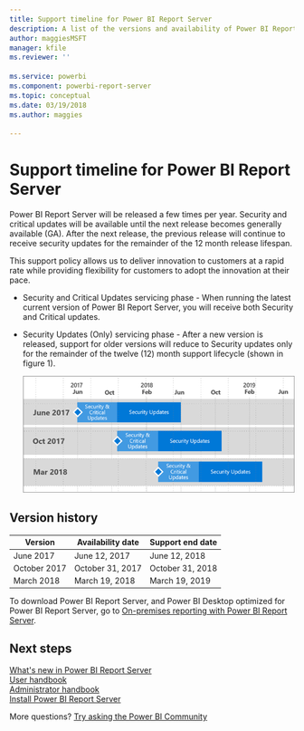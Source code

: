 ```yaml
---
title: Support timeline for Power BI Report Server
description: A list of the versions and availability of Power BI Report Server.
author: maggiesMSFT
manager: kfile
ms.reviewer: ''

ms.service: powerbi
ms.component: powerbi-report-server
ms.topic: conceptual
ms.date: 03/19/2018
ms.author: maggies

---
```

# Support timeline for Power BI Report Server
Power BI Report Server will be released a few times per year. Security and critical updates will be available until the next release becomes generally available (GA). After the next release, the previous release will continue to receive security updates for the remainder of the 12 month release lifespan.

This support policy allows us to deliver innovation to customers at a rapid rate while providing flexibility for customers to adopt the innovation at their pace.

* Security and Critical Updates servicing phase - When running the latest current version of Power BI Report Server, you will receive both Security and Critical updates.
* Security Updates (Only) servicing phase - After a new version is released, support for older versions will reduce to Security updates only for the remainder of the twelve (12) month support lifecycle (shown in figure 1).

    ![Graph illustrating the support timeframe](media/support-timeline/report-server-support-timeline-mar-2018.png)

## Version history
| **Version** | **Availability date** | **Support end date** |
| --- | --- | --- |
| June 2017 |June 12, 2017 |June 12, 2018 |
| October 2017 |October 31, 2017 |October 31, 2018 |
| March 2018 | March 19, 2018 | March 19, 2019 |

To download Power BI Report Server, and Power BI Desktop optimized for Power BI Report Server, go to [On-premises reporting with Power BI Report Server](https://powerbi.microsoft.com/report-server/).

## Next steps
[What's new in Power BI Report Server](whats-new.md)  
[User handbook](user-handbook-overview.md)  
[Administrator handbook](admin-handbook-overview.md)  
[Install Power BI Report Server](install-report-server.md)  

More questions? [Try asking the Power BI Community](https://community.powerbi.com/)

